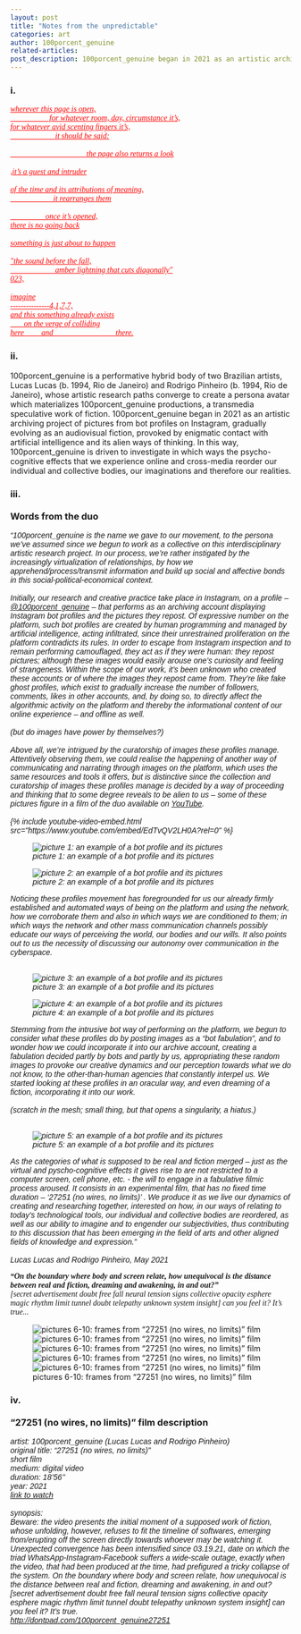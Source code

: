 ```yaml
---
layout: post
title: "Notes from the unpredictable"
categories: art
author: 100porcent_genuine
related-articles:
post_description: 100porcent_genuine began in 2021 as an artistic archiving project of pictures from bot profiles on Instagram, gradually evolving as an audiovisual fiction, provoked by enigmatic contact with artificial intelligence and its alien ways of thinking.
---
```

<style>
#partone{
	background-color:  inherit!important;
	color: red!important;
	padding: 0px!important;
	text-decoration: underline;
	font-family: "Spectral"!important;
	font-style: italic!important;
}

#partthree{
	font-family: "Helvetica"!important;
	font-style:  italic!important;
}

#partthreelead{
	font-family: "EB Garamond"!important;
	font-style:  italic!important;
}

#partthreelead .lead{
	font-weight: bold;
}

#partfour {
	font-family: "Helvetica"!important;
	font-style:  italic!important;
}

</style>

<h3 id="i">i.</h3>

<pre id="partone">
wherever this page is open,
                    for whatever room, day, circumstance it’s,
for whatever avid scenting fingers it’s,
                       it should be said:

                                       the page also returns a look

,it’s a guest and intruder

of the time and its attributions of meaning,
                      it rearranges them

                  once it’s opened,
there is no going back

something is just about to happen

"the sound before the fall,
                       amber lightning that cuts diagonally"
023,

imagine
---------------4,1,7,7,
and this something already exists
       on the verge of colliding
here         and                                there.
</pre>

<h3 id="ii">ii.</h3>
100porcent_genuine is a performative hybrid body of two Brazilian artists, Lucas Lucas (b. 1994, Rio de Janeiro) and Rodrigo Pinheiro (b. 1994, Rio de Janeiro), whose artistic research paths converge to create a persona avatar which materializes 100porcent_genuine productions, a transmedia speculative work of fiction. 100porcent_genuine began in 2021 as an artistic archiving project of pictures from bot profiles on Instagram, gradually evolving as an audiovisual fiction, provoked by enigmatic contact with artificial intelligence and its alien ways of thinking. In this way, 100porcent_genuine is driven to investigate in which ways the psycho-cognitive effects that we experience online and cross-media reorder our individual and collective bodies, our imaginations and therefore our realities.

<h3 id="iii">iii.<br />
<br />
Words from the duo</h3>

<div id="partthree">
“100porcent_genuine is the name we gave to our movement, to the persona we’ve assumed since we begun to work as a collective on this interdisciplinary artistic research project. In our process, we’re rather instigated by the increasingly virtualization of relationships, by how we apprehend/process/transmit information and build up social and affective bonds in this social-political-economical context.<br />
<br />
Initially, our research and creative practice take place in Instagram, on a profile – <a href="https://www.instagram.com/100porcent_genuine/" target="_blank">@100porcent_genuine</a> – that performs as an archiving account displaying Instagram bot profiles and the pictures they repost. Of expressive number on the platform, such bot profiles are created by human programming and managed by artificial intelligence, acting infiltrated, since their unrestrained proliferation on the platform contradicts its rules. In order to escape from Instagram inspection and to remain performing camouflaged, they act as if they were human: they repost pictures; although these images would easily arouse one’s curiosity and feeling of strangeness. Within the scope of our work, it’s been unknown who created these accounts or of where the images they repost came from. They’re like fake ghost profiles, which exist to gradually increase the number of followers, comments, likes in other accounts, and, by doing so, to directly affect the algorithmic activity on the platform and thereby the informational content of our online experience – and offline as well.<br />
<br />
(but do images have power by themselves?)<br />
<br />
Above all, we’re intrigued by the curatorship of images these profiles manage. Attentively observing them, we could realise the happening of another way of communicating and narrating through images on the platform, which uses the same resources and tools it offers, but is distinctive since the collection and curatorship of images these profiles manage is decided by a way of proceeding and thinking that to some degree reveals to be alien to us – some of these pictures figure in a film of the duo available on <a href="https://www.youtube.com/watch?v=EdTvQV2LH0A&ab_channel=100porcent_genuine" target="_blank">YouTube</a>.<br />
<br />
{% include youtube-video-embed.html src="https://www.youtube.com/embed/EdTvQV2LH0A?rel=0" %}

<figure class="figure">
	<img src="/assets/post_media/2021-11-1-notes-from-the-unpredictable/picture_01.jpg" class="figure-img img-fluid rounded" alt="picture 1: an example of a bot profile and its pictures">
	<figcaption class="figure-caption">
		picture 1: an example of a bot profile and its pictures
	</figcaption>
</figure>

<figure class="figure">
	<img src="/assets/post_media/2021-11-1-notes-from-the-unpredictable/picture_02.jpg" class="figure-img img-fluid rounded" alt="picture 2: an example of a bot profile and its pictures">
	<figcaption class="figure-caption">
		picture 2: an example of a bot profile and its pictures
	</figcaption>
</figure>

Noticing these profiles movement has foregrounded for us our already firmly established and automated ways of being on the platform and using the network, how we corroborate them and also in which ways we are conditioned to them; in which ways the network and other mass communication channels possibly educate our ways of perceiving the world, our bodies and our wills. It also points out to us the necessity of discussing our autonomy over communication in the cyberspace.<br />
<br />
<figure class="figure">
	<img src="/assets/post_media/2021-11-1-notes-from-the-unpredictable/picture_03.jpg" class="figure-img img-fluid rounded" alt="picture 3: an example of a bot profile and its pictures">
	<figcaption class="figure-caption">
		picture 3: an example of a bot profile and its pictures
	</figcaption>
</figure>

<figure class="figure">
	<img src="/assets/post_media/2021-11-1-notes-from-the-unpredictable/picture_04.jpg" class="figure-img img-fluid rounded" alt="picture 4: an example of a bot profile and its pictures">
	<figcaption class="figure-caption">
		picture 4: an example of a bot profile and its pictures
	</figcaption>
</figure>

Stemming from the intrusive bot way of performing on the platform, we begun to consider what these profiles do by posting images as a “bot fabulation”, and to wonder how we could incorporate it into our archive account, creating a fabulation decided partly by bots and partly by us, appropriating these random images to provoke our creative dynamics and our perception towards what we do not know, to the other-than-human agencies that constantly interpel us. We started looking at these profiles in an oracular way, and even dreaming of a fiction, incorporating it into our work.<br />
<br />
(scratch in the mesh; small thing, but that opens a singularity, a hiatus.)<br />
<br />
<figure class="figure">
	<img src="/assets/post_media/2021-11-1-notes-from-the-unpredictable/picture_05.jpg" class="figure-img img-fluid rounded" alt="picture 5: an example of a bot profile and its pictures">
	<figcaption class="figure-caption">
		picture 5: an example of a bot profile and its pictures
	</figcaption>
</figure>

As the categories of what is supposed to be real and fiction merged – just as the virtual and pyscho-cognitive effects it gives rise to are not restricted to a computer screen, cell phone, etc. - the will to engage in a fabulative filmic process aroused. It consists in an experimental film, that has no fixed time duration – ‘27251 (no wires, no limits)’ . We produce it as we live our dynamics of creating and researching together, interested on how, in our ways of relating to today’s technological tools, our individual and collective bodies are reordered, as well as our ability to imagine and to engender our subjectivities, thus contributing to this discussion that has been emerging in the field of arts and other aligned fields of knowledge and expression.”<br />
<br />
Lucas Lucas and Rodrigo Pinheiro, May 2021
</div>
<div id="partthreelead" class="mt-5">
<span class="lead">“On the boundary where body and screen relate, how unequivocal is the distance between real and fiction, dreaming and awakening, in and out?”</span>
<br />
[secret advertisement doubt free fall neural tension signs collective opacity esphere magic rhythm limit tunnel doubt telepathy unknown system insight] can you feel it? It’s true...
</div>

<figure class="figure mt-5">
	<img src="/assets/post_media/2021-11-1-notes-from-the-unpredictable/picture_06.jpg" class="figure-img img-fluid rounded" alt="pictures 6-10: frames from “27251 (no wires, no limits)” film">
	<img src="/assets/post_media/2021-11-1-notes-from-the-unpredictable/picture_07.jpg" class="figure-img img-fluid rounded" alt="pictures 6-10: frames from “27251 (no wires, no limits)” film">
	<img src="/assets/post_media/2021-11-1-notes-from-the-unpredictable/picture_08.jpg" class="figure-img img-fluid rounded" alt="pictures 6-10: frames from “27251 (no wires, no limits)” film">
	<img src="/assets/post_media/2021-11-1-notes-from-the-unpredictable/picture_09.jpg" class="figure-img img-fluid rounded" alt="pictures 6-10: frames from “27251 (no wires, no limits)” film">
	<img src="/assets/post_media/2021-11-1-notes-from-the-unpredictable/picture_10.jpg" class="figure-img img-fluid rounded" alt="pictures 6-10: frames from “27251 (no wires, no limits)” film">
	<figcaption class="figure-caption">
		pictures 6-10: frames from “27251 (no wires, no limits)” film
	</figcaption>
</figure>

<h3 id="iv">iv.<br />
<br />
“27251 (no wires, no limits)” film description
</h3>
<div id="partfour">
artist: 100porcent_genuine (Lucas Lucas and Rodrigo Pinheiro)<br />
original title: “27251 (no wires, no limits)”<br />
short film<br />
medium: digital video<br />
duration: 18’56’’<br />
year: 2021<br />
<a href="https://www.youtube.com/watch?v=lSWIooRSAMc" target="_blank">link to watch</a><br />
<br />
synopsis:<br />
Beware: the video presents the initial moment of a supposed work of fiction, whose unfolding, however, refuses to fit the timeline of softwares, emerging from/erupting off the screen directly towards whoever may be watching it. Unexpected convergence has been intensified since 03.19.21, date on which the triad WhatsApp-Instagram-Facebook suffers a wide-scale outage, exactly when the video, that had been produced at the time, had prefigured a tricky collapse of the system. On the boundary where body and screen relate, how unequivocal is the distance between real and fiction, dreaming and awakening, in and out?<br />
[secret advertisement doubt free fall neural tension signs collective opacity esphere magic rhythm limit tunnel doubt telepathy unknown system insight] can you feel it? It’s true.<br />
<a href="http://dontpad.com/100porcent_genuine27251" target="_blank">http://dontpad.com/100porcent_genuine27251</a>
</div>